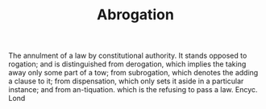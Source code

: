 ---
title: Abrogation
permalink: "/definitions/abrogation.html"
body: The annulment of a law by constitutional authority. It stands opposed to rogation;
  and is distinguished from derogation, which implies the taking away only some part
  of a tow; from subrogation, which denotes the adding a clause to it; from dispensation,
  which only sets it aside in a particular instance; and from an-tiquation. which
  is the refusing to pass a law. Encyc. Lond
published_at: '2018-07-07'
layout: post
---